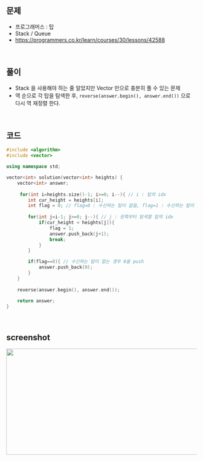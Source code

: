 ## 문제
- 프로그래머스 : 탑
- Stack / Queue
- https://programmers.co.kr/learn/courses/30/lessons/42588


<br/>


## 풀이
- Stack 을 사용해야 하는 줄 알았지만 Vector 만으로 충분히 풀 수 있는 문제
- 역 순으로 각 탑을 탐색한 후, ``` reverse(answer.begin(), answer.end()) ``` 으로 다시 역 재정렬 한다.


<br/>


## 코드

```c++
#include <algorithm>
#include <vector>

using namespace std;

vector<int> solution(vector<int> heights) {
    vector<int> answer;
    
     for(int i=heights.size()-1; i>=0; i--){ // i : 탑의 idx
        int cur_height = heights[i];
        int flag = 0; // flag=0 : 수신하는 탑이 없음, flag=1 : 수신하는 탑이 있음
        
        for(int j=i-1; j>=0; j--){ // j : 왼쪽부터 탐색할 탑의 idx
            if(cur_height < heights[j]){
                flag = 1;
                answer.push_back(j+1);
                break;
            }
        }

        if(flag==0){ // 수신하는 탑이 없는 경우 0을 push
            answer.push_back(0);
        }
    }
    
    reverse(answer.begin(), answer.end());
    
    return answer;
}
```


<br/>


## screenshot

<img src="./screenshots/prog_탑.png" width="600" height="280">


<br/>
